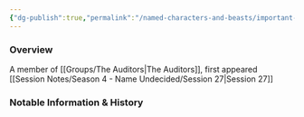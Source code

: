 ```yaml
---
{"dg-publish":true,"permalink":"/named-characters-and-beasts/important-characters/the-auditors/the-gold-dragon/","tags":["NPC","Important"],"noteIcon":"","created":"2024-12-23T18:31:46.181+00:00","updated":"2024-12-25T12:35:39.280+00:00"}
---
```



### Overview
A member of [[Groups/The Auditors\|The Auditors]], first appeared [[Session Notes/Season 4 - Name Undecided/Session 27\|Session 27]]

### Notable Information & History 
